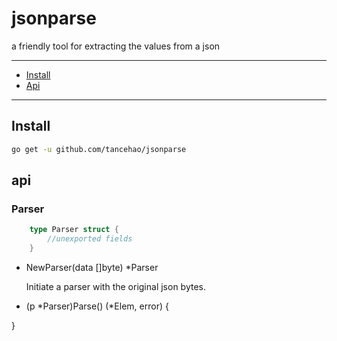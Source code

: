 # jsonparse
a friendly tool for extracting the values from a json

---

* [Install](#install)
* [Api](#api)

---

## Install

```sh
go get -u github.com/tancehao/jsonparse
```

## api
### Parser
```go
    type Parser struct {
        //unexported fields
    }
```

* NewParser(data []byte) *Parser

    Initiate a parser with the original json bytes.


* (p *Parser)Parse() (*Elem, error) {

}

